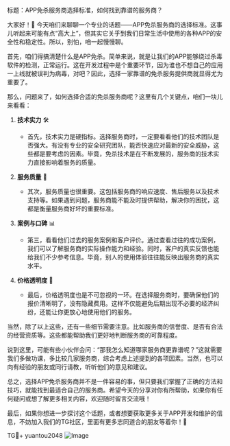 标题：APP免杀服务商选择标准，如何找到靠谱的服务商？

大家好！👋 今天咱们来聊聊一个专业的话题——APP免杀服务商的选择标准。这事儿听起来可能有点“高大上”，但其实它关乎到我们日常生活中使用的各种APP的安全性和稳定性。所以，别怕，咱一起慢慢聊。

首先，咱们得搞清楚什么是APP免杀。简单来说，就是让我们的APP能够绕过杀毒软件的检测，正常运行。这在开发过程中是个重要环节，因为谁也不想自己的应用一上线就被误判为病毒，对吧？因此，选择一家靠谱的免杀服务提供商就显得尤为重要了。

那么，问题来了，如何选择合适的免杀服务商呢？这里有几个关键点，咱们一块儿来看看：

1. **技术实力** 🛠️
   - 首先，技术实力是硬指标。选择服务商时，一定要看看他们的技术团队是否强大。有没有专业的安全研究团队，能否快速应对最新的安全威胁，这些都是要考虑的因素。毕竟，免杀技术是在不断发展的，服务商的技术实力直接影响着服务的质量。

2. **服务质量** 💼
   - 其次，服务质量也很重要。这包括服务商的响应速度、售后服务以及技术支持等。如果遇到问题，服务商能不能及时提供帮助，解决你的困扰，这都是衡量服务商好坏的重要标准。
   
3. **案例与口碑** 📊
   - 第三，看看他们过去的服务案例和客户评价。通过查看过往的成功案例，我们可以了解服务商的实际操作能力和经验。同时，客户的真实反馈也能给我们不少参考信息。毕竟，别人的使用体验往往能反映出服务商的真实水平。

4. **价格透明度** 💸
   - 最后，价格透明度也是不可忽视的一环。在选择服务商时，要确保他们的报价清晰明了，没有隐藏费用。这样不仅能避免后期出现不必要的经济纠纷，还能让你更放心地使用他们的服务。

当然，除了以上这些，还有一些细节需要注意。比如服务商的信誉度、是否有合法的经营资质等。这些都能帮助我们更好地判断服务商的可靠程度。

说到这里，可能有些小伙伴会问：“那我怎么知道哪家服务商更靠谱呢？”这就需要我们多做功课，多比较几家服务商，综合考虑上述提到的各项因素。当然，也可以向有经验的朋友或同行请教，听听他们的意见和建议。

总之，选择APP免杀服务商并不是一件容易的事，但只要我们掌握了正确的方法和技巧，就能找到最适合自己的服务商。希望今天的分享对你有所帮助，如果你有任何疑问或想了解更多相关内容，欢迎随时留言交流哦！

最后，如果你想进一步探讨这个话题，或者想要获取更多关于APP开发和维护的信息，不妨加入我们的TG社区，里面有更多志同道合的朋友等着你！💪

TG💪+ yuantou2048  ![Image](https://github.com/user-attachments/assets/cf57a8bb-a08e-43c1-ad82-039f33c64200)